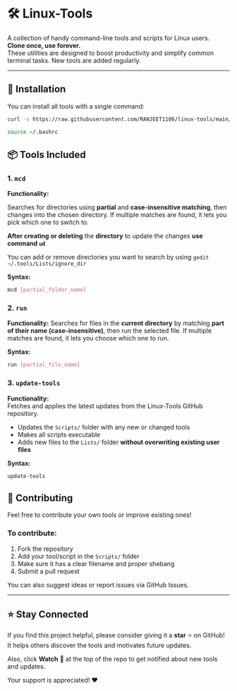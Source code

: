 # 🛠️ Linux-Tools

A collection of handy command-line tools and scripts for Linux users.  
**Clone once, use forever.**  
These utilities are designed to boost productivity and simplify common terminal tasks. New tools are added regularly.

---

## 🚀 Installation

You can install all tools with a single command:

```bash
curl -s https://raw.githubusercontent.com/RANJEET1106/linux-tools/main/install.sh | bash
```

```bash
source ~/.bashrc
```

## 📦 Tools Included

### 1. `mcd`

**Functionality:** 

Searches for directories using **partial** and **case-insensitive matching**, then changes into the chosen directory. If multiple matches are found, it lets you pick which one to switch to.

**After creating or deleting** the **directory** to update the  changes **use command  `ud`**

You can add or remove directories you want to search by using `gedit ~/.tools/Lists/ignore_dir`

**Syntax:**  
```bash
mcd [partial_folder_name]
```

### 2. `run`

**Functionality:**
Searches for files in the **current directory** by matching **part of their name (case-insensitive)**, then run the selected file. If multiple matches are found, it lets you choose which one to run.

**Syntax:**
```bash
run [partial_file_name]
```

### 3. `update-tools`

**Functionality:**  
Fetches and applies the latest updates from the Linux-Tools GitHub repository.  
- Updates the `Scripts/` folder with any new or changed tools  
- Makes all scripts executable  
- Adds new files to the `Lists/` folder **without overwriting existing user files**

**Syntax:**
```bash
update-tools
```




## 🤝 Contributing

Feel free to contribute your own tools or improve existing ones!

### To contribute:

1. Fork the repository  
2. Add your tool/script in the `Scripts/` folder  
3. Make sure it has a clear filename and proper shebang  
4. Submit a pull request  

You can also suggest ideas or report issues via GitHub Issues.

---

## ⭐ Stay Connected

If you find this project helpful, please consider giving it a **star** ⭐ on GitHub!  
It helps others discover the tools and motivates future updates.

Also, click **Watch** 🔔 at the top of the repo to get notified about new tools and updates.

Your support is appreciated! ❤️


